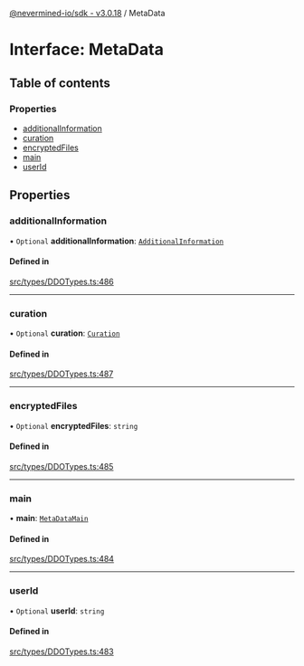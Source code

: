 [@nevermined-io/sdk - v3.0.18](../code-reference.md) / MetaData

# Interface: MetaData

## Table of contents

### Properties

- [additionalInformation](MetaData.md#additionalinformation)
- [curation](MetaData.md#curation)
- [encryptedFiles](MetaData.md#encryptedfiles)
- [main](MetaData.md#main)
- [userId](MetaData.md#userid)

## Properties

### additionalInformation

• `Optional` **additionalInformation**: [`AdditionalInformation`](AdditionalInformation.md)

#### Defined in

[src/types/DDOTypes.ts:486](https://github.com/nevermined-io/sdk-js/blob/5a87eb38c1c2c3e15829bd6357608ed347da321e/src/types/DDOTypes.ts#L486)

---

### curation

• `Optional` **curation**: [`Curation`](Curation.md)

#### Defined in

[src/types/DDOTypes.ts:487](https://github.com/nevermined-io/sdk-js/blob/5a87eb38c1c2c3e15829bd6357608ed347da321e/src/types/DDOTypes.ts#L487)

---

### encryptedFiles

• `Optional` **encryptedFiles**: `string`

#### Defined in

[src/types/DDOTypes.ts:485](https://github.com/nevermined-io/sdk-js/blob/5a87eb38c1c2c3e15829bd6357608ed347da321e/src/types/DDOTypes.ts#L485)

---

### main

• **main**: [`MetaDataMain`](MetaDataMain.md)

#### Defined in

[src/types/DDOTypes.ts:484](https://github.com/nevermined-io/sdk-js/blob/5a87eb38c1c2c3e15829bd6357608ed347da321e/src/types/DDOTypes.ts#L484)

---

### userId

• `Optional` **userId**: `string`

#### Defined in

[src/types/DDOTypes.ts:483](https://github.com/nevermined-io/sdk-js/blob/5a87eb38c1c2c3e15829bd6357608ed347da321e/src/types/DDOTypes.ts#L483)
